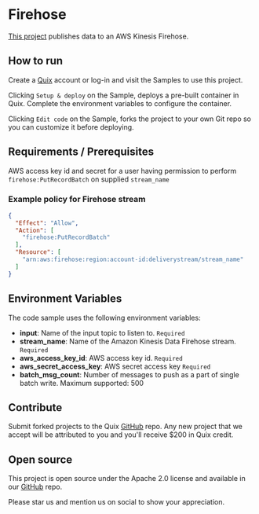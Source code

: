 # Firehose

[This project](https://github.com/quixio/quix-samples/tree/main/python/destinations/Firehose) publishes data to an AWS Kinesis Firehose.

## How to run

Create a [Quix](https://portal.platform.quix.ai/self-sign-up?xlink=github) account or log-in and visit the Samples to use this project.

Clicking `Setup & deploy` on the Sample, deploys a pre-built container in Quix. Complete the environment variables to configure the container.

Clicking `Edit code` on the Sample, forks the project to your own Git repo so you can customize it before deploying.

## Requirements / Prerequisites

AWS access key id and secret for a user having permission to perform `firehose:PutRecordBatch` on supplied `stream_name`

### Example policy for Firehose stream

```json
{
  "Effect": "Allow",
  "Action": [
    "firehose:PutRecordBatch"
  ],
  "Resource": [
    "arn:aws:firehose:region:account-id:deliverystream/stream_name"
  ]
}
```

## Environment Variables

The code sample uses the following environment variables:

- **input**: Name of the input topic to listen to. `Required`
- **stream_name**: Name of the Amazon Kinesis Data Firehose stream. `Required`
- **aws_access_key_id**: AWS access key id. `Required`
- **aws_secret_access_key**: AWS secret access key `Required`
- **batch_msg_count**: Number of messages to push as a part of single batch write. Maximum supported: 500

## Contribute

Submit forked projects to the Quix [GitHub](https://github.com/quixio/quix-samples) repo. Any new project that we accept will be attributed to you and you'll receive $200 in Quix credit.

## Open source

This project is open source under the Apache 2.0 license and available in our [GitHub](https://github.com/quixio/quix-samples) repo.

Please star us and mention us on social to show your appreciation.

